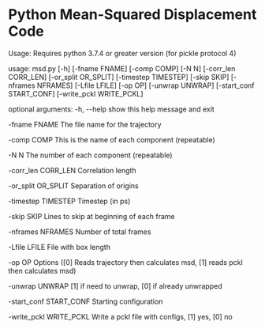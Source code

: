 # Python Mean-Squared Displacement Code

Usage: Requires python 3.7.4 or greater version (for pickle protocol 4)

usage: msd.py [-h] [-fname FNAME] [-comp COMP] [-N N] [-corr\_len CORR\_LEN]
              [-or_split OR_SPLIT] [-timestep TIMESTEP] [-skip SKIP]
              [-nframes NFRAMES] [-Lfile LFILE] [-op OP] [-unwrap UNWRAP]
              [-start_conf START_CONF] [-write_pckl WRITE_PCKL]

optional arguments:
  -h, --help            show this help message and exit
  
  -fname FNAME          The file name for the trajectory
  
  -comp COMP            This is the name of each component (repeatable)
  
  -N N                  The number of each component (repeatable)
  
  -corr\_len CORR\_LEN    Correlation length
  
  -or\_split OR\_SPLIT    Separation of origins
  
  -timestep TIMESTEP    Timestep (in ps)
  
  -skip SKIP            Lines to skip at beginning of each frame
  
  -nframes NFRAMES      Number of total frames
  
  -Lfile LFILE          File with box length
  
  -op OP                Options ([0] Reads trajectory then calculates msd, [1] reads pckl then calculates msd)
  
  -unwrap UNWRAP        [1] if need to unwrap, [0] if already unwrapped
  
  -start\_conf START\_CONF
                        Starting configuration
                        
  -write\_pckl WRITE\_PCKL
                        Write a pckl file with configs, [1] yes, [0] no



